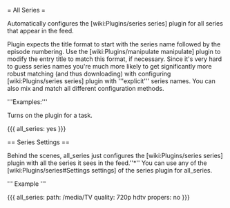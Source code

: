 = All Series =

Automatically configures the [wiki:Plugins/series series] plugin for all series that appear in the feed.

Plugin expects the title format to start with the series name followed by the episode numbering. Use the [wiki:Plugins/manipulate manipulate] plugin to modify the entry title to match this format, if necessary. Since it's very hard to guess series names you're much more likely to get significantly more robust matching (and thus downloading) with configuring [wiki:Plugins/series series] plugin with '''explicit''' series names. You can also mix and match all different configuration methods.

'''Examples:'''

Turns on the plugin for a task.

{{{
all_series: yes
}}}

== Series Settings ==

Behind the scenes, all_series just configures the [wiki:Plugins/series series] plugin with all the series it sees in the feed.''*'' You can use any of the [wiki:Plugins/series#Settings settings] of the series plugin for all_series.

''' Example '''

{{{
all_series:
  path: /media/TV
  quality: 720p hdtv
  propers: no
}}}

